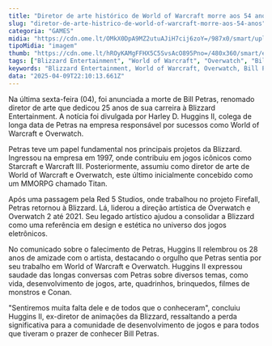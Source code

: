 ```yaml
---
title: "Diretor de arte histórico de World of Warcraft morre aos 54 anos"
slug: "diretor-de-arte-histrico-de-world-of-warcraft-morre-aos-54-anos"
categoria: "GAMES"
midia: "https://cdn.ome.lt/OMkX0DpA9MZ2utuAJiH7cij6zoY=/987x0/smart/uploads/conteudo/fotos/Design_sem_nome_-_2025-04-09T181601.875.png"
tipoMidia: "imagem"
thumb: "https://cdn.ome.lt/hROyKAMgFFHX5C5SvsAcO895Pno=/480x360/smart/extras/conteudos/Design_sem_nome_-_2025-04-09T181601.875.png"
tags: ["Blizzard Entertainment", "World of Warcraft", "Overwatch", "Bill Petras", "diretor de arte", "videogames", "falecimento", "indústria de jogos"]
keywords: "Blizzard Entertainment, World of Warcraft, Overwatch, Bill Petras, diretor de arte, videogames, falecimento, indústria de jogos"
data: "2025-04-09T22:10:13.661Z"
---
```


Na última sexta-feira (04), foi anunciada a morte de Bill Petras, renomado diretor de arte que dedicou 25 anos de sua carreira à Blizzard Entertainment. A notícia foi divulgada por Harley D. Huggins II, colega de longa data de Petras na empresa responsável por sucessos como World of Warcraft e Overwatch.

Petras teve um papel fundamental nos principais projetos da Blizzard. Ingressou na empresa em 1997, onde contribuiu em jogos icônicos como Starcraft e Warcraft III. Posteriormente, assumiu como diretor de arte de World of Warcraft e Overwatch, este último inicialmente concebido como um MMORPG chamado Titan.

Após uma passagem pela Red 5 Studios, onde trabalhou no projeto Firefall, Petras retornou à Blizzard. Lá, liderou a direção artística de Overwatch e Overwatch 2 até 2021. Seu legado artístico ajudou a consolidar a Blizzard como uma referência em design e estética no universo dos jogos eletrônicos.

No comunicado sobre o falecimento de Petras, Huggins II relembrou os 28 anos de amizade com o artista, destacando o orgulho que Petras sentia por seu trabalho em World of Warcraft e Overwatch. Huggins II expressou saudade das longas conversas com Petras sobre diversos temas, como vida, desenvolvimento de jogos, arte, quadrinhos, brinquedos, filmes de monstros e Conan.

"Sentiremos muita falta dele e de todos que o conheceram", concluiu Huggins II, ex-diretor de animações da Blizzard, ressaltando a perda significativa para a comunidade de desenvolvimento de jogos e para todos que tiveram o prazer de conhecer Bill Petras.